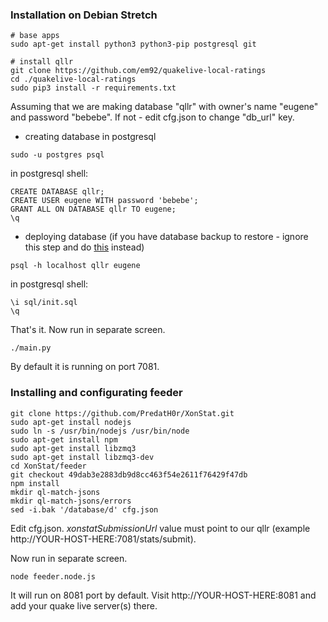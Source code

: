 ### Installation on Debian Stretch

```
# base apps
sudo apt-get install python3 python3-pip postgresql git

# install qllr
git clone https://github.com/em92/quakelive-local-ratings
cd ./quakelive-local-ratings
sudo pip3 install -r requirements.txt
```

Assuming that we are making database "qllr" with owner's name "eugene" and password "bebebe".
If not - edit cfg.json to change "db_url" key.

* creating database in postgresql

```
sudo -u postgres psql
```

in postgresql shell:
```
CREATE DATABASE qllr;
CREATE USER eugene WITH password 'bebebe';
GRANT ALL ON DATABASE qllr TO eugene;
\q
```

* deploying database (if you have database backup to restore - ignore this step and do [this](README.md#import-database) instead)
```
psql -h localhost qllr eugene
```

in postgresql shell:
```
\i sql/init.sql
\q
```

That's it. Now run in separate screen.

```
./main.py
```

By default it is running on port 7081.


### Installing and configurating feeder

```
git clone https://github.com/PredatH0r/XonStat.git
sudo apt-get install nodejs
sudo ln -s /usr/bin/nodejs /usr/bin/node
sudo apt-get install npm
sudo apt-get install libzmq3
sudo apt-get install libzmq3-dev
cd XonStat/feeder
git checkout 49dab3e2883db9d8cc463f54e2611f76429f47db
npm install
mkdir ql-match-jsons
mkdir ql-match-jsons/errors
sed -i.bak '/database/d' cfg.json
```

Edit cfg.json. *xonstatSubmissionUrl* value must point to our qllr (example http://YOUR-HOST-HERE:7081/stats/submit).

Now run in separate screen.
```
node feeder.node.js
```

It will run on 8081 port by default. Visit http://YOUR-HOST-HERE:8081 and add your quake live server(s) there.
